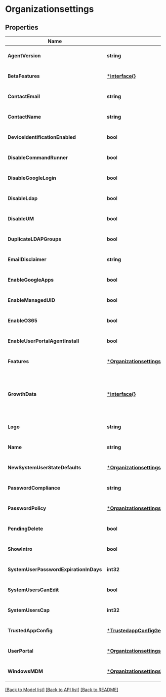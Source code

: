# Organizationsettings

## Properties
Name | Type | Description | Notes
------------ | ------------- | ------------- | -------------
**AgentVersion** | **string** |  | [optional] [default to null]
**BetaFeatures** | [***interface{}**](interface{}.md) |  | [optional] [default to null]
**ContactEmail** | **string** |  | [optional] [default to null]
**ContactName** | **string** |  | [optional] [default to null]
**DeviceIdentificationEnabled** | **bool** |  | [optional] [default to null]
**DisableCommandRunner** | **bool** |  | [optional] [default to null]
**DisableGoogleLogin** | **bool** |  | [optional] [default to null]
**DisableLdap** | **bool** |  | [optional] [default to null]
**DisableUM** | **bool** |  | [optional] [default to null]
**DuplicateLDAPGroups** | **bool** |  | [optional] [default to null]
**EmailDisclaimer** | **string** |  | [optional] [default to null]
**EnableGoogleApps** | **bool** |  | [optional] [default to null]
**EnableManagedUID** | **bool** |  | [optional] [default to null]
**EnableO365** | **bool** |  | [optional] [default to null]
**EnableUserPortalAgentInstall** | **bool** |  | [optional] [default to null]
**Features** | [***OrganizationsettingsFeatures**](organizationsettings_features.md) |  | [optional] [default to null]
**GrowthData** | [***interface{}**](interface{}.md) | Object containing Optimizely experimentIds and states corresponding to them | [optional] [default to null]
**Logo** | **string** |  | [optional] [default to null]
**Name** | **string** |  | [optional] [default to null]
**NewSystemUserStateDefaults** | [***OrganizationsettingsNewSystemUserStateDefaults**](organizationsettings_newSystemUserStateDefaults.md) |  | [optional] [default to null]
**PasswordCompliance** | **string** |  | [optional] [default to null]
**PasswordPolicy** | [***OrganizationsettingsPasswordPolicy**](organizationsettings_passwordPolicy.md) |  | [optional] [default to null]
**PendingDelete** | **bool** |  | [optional] [default to null]
**ShowIntro** | **bool** |  | [optional] [default to null]
**SystemUserPasswordExpirationInDays** | **int32** |  | [optional] [default to null]
**SystemUsersCanEdit** | **bool** |  | [optional] [default to null]
**SystemUsersCap** | **int32** |  | [optional] [default to null]
**TrustedAppConfig** | [***TrustedappConfigGet**](trustedappConfigGet.md) |  | [optional] [default to null]
**UserPortal** | [***OrganizationsettingsUserPortal**](organizationsettings_userPortal.md) |  | [optional] [default to null]
**WindowsMDM** | [***OrganizationsettingsWindowsMdm**](organizationsettings_windowsMDM.md) |  | [optional] [default to null]

[[Back to Model list]](../README.md#documentation-for-models) [[Back to API list]](../README.md#documentation-for-api-endpoints) [[Back to README]](../README.md)


